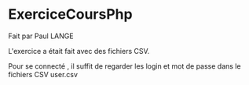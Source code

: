 # ExerciceCoursPhp

Fait par Paul LANGE 

L'exercice a était fait avec des fichiers CSV.

Pour se connecté , il suffit de regarder les login et mot de passe dans le fichiers CSV user.csv
